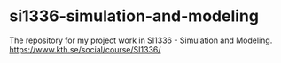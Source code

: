 # si1336-simulation-and-modeling
The repository for my project work in SI1336 - Simulation and Modeling. https://www.kth.se/social/course/SI1336/
